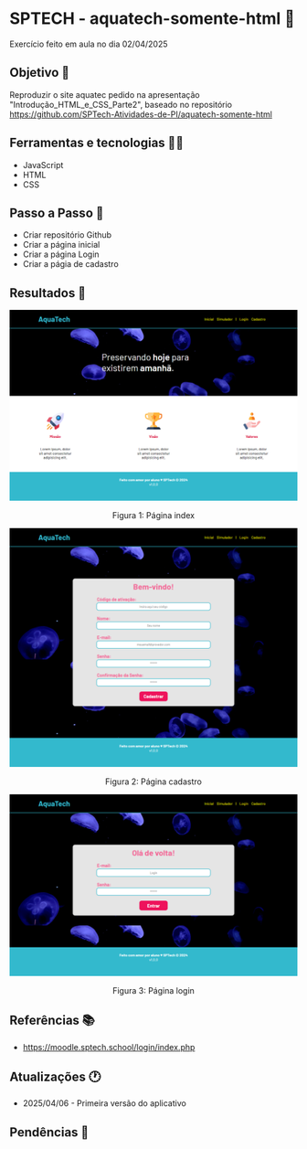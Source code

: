 # SPTECH - aquatech-somente-html 🚩

Exercício feito em aula no dia 02/04/2025

## Objetivo 📜

Reproduzir o site aquatec pedido na apresentação "Introdução_HTML_e_CSS_Parte2", baseado no repositório https://github.com/SPTech-Atividades-de-PI/aquatech-somente-html

## Ferramentas e tecnologias 👨‍💻

- JavaScript
- HTML
- CSS

## Passo a Passo 👣

- Criar repositório Github
- Criar a página inicial
- Criar a página Login
- Criar a págia de cadastro

## Resultados 🎁

![Alt text](/public/assets/imgs/index_Lucas_aquatech.png)

<p align="center">Figura 1: Página index</p>

![Alt text](/public/assets/imgs/cadastro_Lucas_aquatech.png)

<p align="center">Figura 2: Página cadastro</p>

![Alt text](/public/assets/imgs/login_Lucas_aquatech.png)

<p align="center">Figura 3: Página login</p>

## Referências 📚

- https://moodle.sptech.school/login/index.php

## Atualizações 🕐

- 2025/04/06 - Primeira versão do aplicativo

## Pendências 🚨
